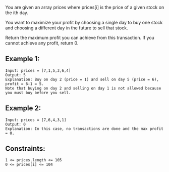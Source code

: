 You are given an array prices where prices[i] is the price of a given stock on the ith day.  

You want to maximize your profit by choosing a single day to buy one stock and choosing a different day in the future to sell that stock.  

Return the maximum profit you can achieve from this transaction. If you cannot achieve any profit, return 0.  

## Example 1:
    Input: prices = [7,1,5,3,6,4]
    Output: 5
    Explanation: Buy on day 2 (price = 1) and sell on day 5 (price = 6), profit = 6-1 = 5.
    Note that buying on day 2 and selling on day 1 is not allowed because you must buy before you sell.

## Example 2:
    Input: prices = [7,6,4,3,1]
    Output: 0
    Explanation: In this case, no transactions are done and the max profit = 0.
 

## Constraints:
    1 <= prices.length <= 105
    0 <= prices[i] <= 104
